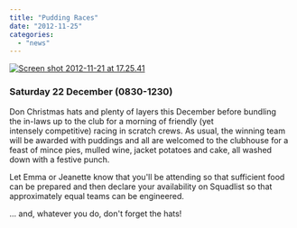 ```yaml
---
title: "Pudding Races"
date: "2012-11-25"
categories: 
  - "news"
---
```


[![](/assets/news/images/Screen-shot-2012-11-21-at-17.25.41-300x216.png "Screen shot 2012-11-21 at 17.25.41")](http://sudburyrowingclub.org.uk/wp-content/uploads/2011/10/Screen-shot-2012-11-21-at-17.25.41.png)

### Saturday 22 December (0830-1230)

Don Christmas hats and plenty of layers this December before bundling the in-laws up to the club for a morning of friendly (yet intensely competitive) racing in scratch crews. As usual, the winning team will be awarded with puddings and all are welcomed to the clubhouse for a feast of mince pies, mulled wine, jacket potatoes and cake, all washed down with a festive punch.

Let Emma or Jeanette know that you'll be attending so that sufficient food can be prepared and then declare your availability on Squadlist so that approximately equal teams can be engineered.

... and, whatever you do, don't forget the hats!
